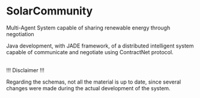 # SolarCommunity
Multi-Agent System capable of sharing renewable energy through negotiation 

Java development, with JADE framework, of a distributed intelligent system capable of communicate and negotiate using ContractNet protocol. <br> <br>

!!! Disclaimer !!!

Regarding the schemas, not all the material is up to date, since several changes were made during the actual development of the system.
